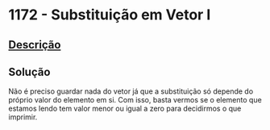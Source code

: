 # 1172 - Substituição em Vetor I

## [Descrição](https://www.beecrowd.com.br/judge/pt/problems/view/1172)

## Solução

Não é preciso guardar nada do vetor já que a substituição só depende do próprio valor do elemento em si. Com isso, basta vermos se o elemento que estamos lendo tem valor menor ou igual a zero para decidirmos o que imprimir.